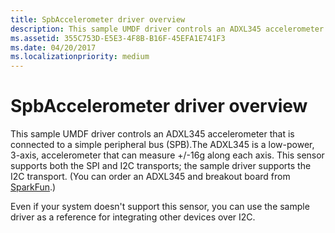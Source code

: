```yaml
---
title: SpbAccelerometer driver overview
description: This sample UMDF driver controls an ADXL345 accelerometer that is connected to a simple peripheral bus (SPB).
ms.assetid: 355C753D-E5E3-4F8B-B16F-45EFA1E741F3
ms.date: 04/20/2017
ms.localizationpriority: medium
---
```


# SpbAccelerometer driver overview


This sample UMDF driver controls an ADXL345 accelerometer that is connected to a simple peripheral bus (SPB).The ADXL345 is a low-power, 3-axis, accelerometer that can measure +/-16g along each axis. This sensor supports both the SPI and I2C transports; the sample driver supports the I2C transport. (You can order an ADXL345 and breakout board from [SparkFun](http://go.microsoft.com/fwlink/p/?linkid=401463).)

Even if your system doesn't support this sensor, you can use the sample driver as a reference for integrating other devices over I2C.

 

 





